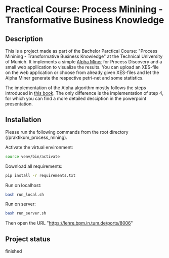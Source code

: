 # Practical Course: Process Minining - Transformative Business Knowledge 

## Description

This is a project made as part of the Bachelor Parctical Course: "Process Minining - Transformative Business Knowledge" at the Technical University of Munich.
It implements a simple [Alpha Miner](https://en.wikipedia.org/wiki/Alpha_algorithm) for Process Discovery and a small web appllication to visualize the results. 
You can upload an XES-file on the web application or choose from already given XES-files and let the Alpha Miner generate the respective petri-net and some statistics. 

The implementation of the Alpha algorithm mostly follows the steps introduced in [this book](https://www.academia.edu/40551325/Process_Mining_Wil_van_der_Aalst_Data_Science_in_Action_Second_Edition). The only difference is the implementation of step 4, for which you can find a more detailed desciption in the powerpoint presentation. 


## Installation

Please run the following commands from the root directory (/praktikum_process_mining).

Activate the virtual environment:
```bash
source venv/bin/activate
```

Download all requirements:
```bash
pip install -r requirements.txt
```

Run on localhost:
```bash
bash run_local.sh
```

Run on server:
```bash
bash run_server.sh
```
Then open the URL "https://lehre.bpm.in.tum.de/ports/8006"


## Project status
finished